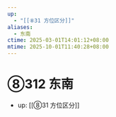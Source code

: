 ```yaml
---
up:
  - "[[⑧31 方位区分]]"
aliases:
  - 东南
ctime: 2025-03-01T14:01:12+08:00
mtime: 2025-10-01T11:40:28+08:00
---
```


# ⑧312 东南

- up: [[⑧31 方位区分]]
